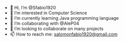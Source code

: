 - 👋 Hi, I’m @Sfabio1920
- 👀 I’m interested in Computer Science
- 🌱 I’m currently learning Java programming language
- 👯 I’m collaborating with @AleP04
- 💞️ I’m looking to collaborate on many projects
- 📫 How to reach me: salomonfabio1920@gmail.com

<!---
Sfabio1920/Sfabio1920 is a ✨ special ✨ repository because its `README.md` (this file) appears on your GitHub profile.
You can click the Preview link to take a look at your changes.
--->
